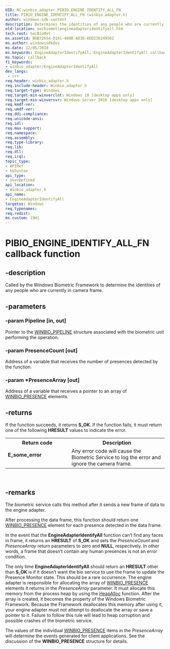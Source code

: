 ```yaml
---
UID: NC:winbio_adapter.PIBIO_ENGINE_IDENTIFY_ALL_FN
title: PIBIO_ENGINE_IDENTIFY_ALL_FN (winbio_adapter.h)
author: windows-sdk-content
description: Determines the identities of any people who are currently in camera frame.
old-location: secbiomet\engineadapteridentifyall.htm
tech.root: SecBioMet
ms.assetid: B8B72654-D161-480B-AD3D-8ED236249562
ms.author: windowssdkdev
ms.date: 12/05/2018
ms.keywords: EngineAdapterIdentifyAll, EngineAdapterIdentifyAll callback function [Windows Biometric Framework API], PIBIO_ENGINE_IDENTIFY_ALL_FN, PIBIO_ENGINE_IDENTIFY_ALL_FN callback, secbiomet.engineadapteridentifyall, winbio_adapter/EngineAdapterIdentifyAll
ms.topic: callback
f1_keywords:
- winbio_adapter/EngineAdapterIdentifyAll
dev_langs:
 - c++
req.header: winbio_adapter.h
req.include-header: Winbio_adapter.h
req.target-type: Windows
req.target-min-winverclnt: Windows 10 [desktop apps only]
req.target-min-winversvr: Windows Server 2016 [desktop apps only]
req.kmdf-ver: 
req.umdf-ver: 
req.ddi-compliance: 
req.unicode-ansi: 
req.idl: 
req.max-support: 
req.namespace: 
req.assembly: 
req.type-library: 
req.lib: 
req.dll: 
req.irql: 
topic_type:
- APIRef
- kbSyntax
api_type:
- UserDefined
api_location:
- Winbio_adapter.h
api_name:
- EngineAdapterIdentifyAll
targetos: Windows
req.typenames: 
req.redist: 
ms.custom: 19H1
---
```


# PIBIO_ENGINE_IDENTIFY_ALL_FN callback function


## -description


Called by the Windows Biometric Framework to determine the identities of any people who are currently in camera frame.


## -parameters




### -param Pipeline [in, out]

Pointer to the <a href="https://docs.microsoft.com/windows/desktop/api/winbio_adapter/ns-winbio_adapter-winbio_pipeline">WINBIO_PIPELINE</a> structure associated with the biometric unit performing the operation.


### -param PresenceCount [out]

Address of a variable that receives the number of presences detected by the function.


### -param *PresenceArray [out]

Address of a variable that receives a pointer to an array of <a href="https://docs.microsoft.com/windows/desktop/SecBioMet/winbio-presence">WINBIO_PRESENCE</a> elements.


## -returns



If the function succeeds, it returns <b>S_OK</b>. If the function fails, it must return one of the following <b>HRESULT</b> values to indicate the error.

<table>
<tr>
<th>Return code</th>
<th>Description</th>
</tr>
<tr>
<td width="40%">
<dl>
<dt><b>E_some_error </b></dt>
</dl>
</td>
<td width="60%">
Any error code will cause the Biometric Service to log the error and ignore the camera frame.

</td>
</tr>
</table>
 




## -remarks



The biometric service calls this method after it sends a new frame of data to the engine adapter.

After processing the data frame, this function should return one <a href="https://docs.microsoft.com/windows/desktop/SecBioMet/winbio-presence">WINBIO_PRESENCE</a> element for each presence detected in the data frame.

In the event that the <b>EngineAdapterIdentifyAll</b> function can’t find any faces in frame, it returns an <b>HRESULT</b> of <b>S_OK</b> and sets the <i>PresenceCount</i> and <i>PresenceArray</i> return parameters to zero and <b>NULL</b>, respectively. In other words, a frame that doesn’t contain any human presences is not an error condition. 

The only time <b>EngineAdapterIdentifyAll</b> should return an <b>HRESULT</b> other than <b>S_OK</b> is if it doesn’t want the bio service to use the frame to update the Presence Monitor state. This should be a rare occurrence.
The engine adapter is responsible for allocating the array of <a href="https://docs.microsoft.com/windows/desktop/SecBioMet/winbio-presence">WINBIO_PRESENCE</a> elements it returns in the <i>PresenceArray</i> parameter. It must allocate this memory from the process heap by using the <a href="https://docs.microsoft.com/windows/desktop/api/heapapi/nf-heapapi-heapalloc">HeapAlloc</a> function. After the array is created, it becomes the property of the Windows Biometric Framework. Because the Framework deallocates this memory after using it, your engine adapter must not attempt to deallocate the array or save a pointer to it. Failure to follow this rule will lead to heap corruption and possible crashes of the biometric service.


The values of the individual <a href="https://docs.microsoft.com/windows/desktop/SecBioMet/winbio-presence">WINBIO_PRESENCE</a> items in the <i>PresenceArray</i> will determine the events generated for client applications. See the discussion of the <b>WINBIO_PRESENCE</b> structure for details.



